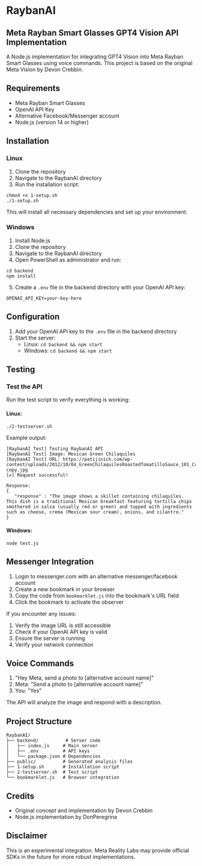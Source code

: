 # RaybanAI

## Meta Rayban Smart Glasses GPT4 Vision API Implementation

A Node.js implementation for integrating GPT4 Vision into Meta Rayban Smart Glasses using voice commands. This project is based on the original Meta Vision by Devon Crebbin.

## Requirements

* Meta Rayban Smart Glasses
* OpenAI API Key
* Alternative Facebook/Messenger account
* Node.js (version 14 or higher)

## Installation

### Linux

1. Clone the repository
2. Navigate to the RaybanAI directory
3. Run the installation script:

```
chmod +x 1-setup.sh
./1-setup.sh
```

This will install all necessary dependencies and set up your environment.

### Windows

1. Install Node.js
2. Clone the repository
3. Navigate to the RaybanAI directory
4. Open PowerShell as administrator and run:

```
cd backend
npm install
```

5. Create a `.env` file in the backend directory with your OpenAI API key:

```
OPENAI_API_KEY=your-key-here
```

## Configuration

1. Add your OpenAI API key to the `.env` file in the backend directory
2. Start the server:
   * Linux: `cd backend && npm start`
   * Windows: `cd backend && npm start`

## Testing

### Test the API

Run the test script to verify everything is working:

#### Linux:

```
./2-testserver.sh
```

Example output:

```
[RaybanAI Test] Testing RaybanAI API
[RaybanAI Test] Image: Mexican Green Chilaquiles
[RaybanAI Test] URL: https://patijinich.com/wp-content/uploads/2012/10/04_GreenChilaquilesRoastedTomatilloSauce_101_Cropped-copy.jpg
[✔] Request successful!

Response:
{
   "response" : "The image shows a skillet containing chilaquiles. This dish is a traditional Mexican breakfast featuring tortilla chips smothered in salsa (usually red or green) and topped with ingredients such as cheese, crema (Mexican sour cream), onions, and cilantro."
}
```

#### Windows:

```
node test.js
```

## Messenger Integration

1. Login to messenger.com with an alternative messenger/facebook account
2. Create a new bookmark in your browser
3. Copy the code from `bookmarklet.js` into the bookmark's URL field
4. Click the bookmark to activate the observer

If you encounter any issues:
1. Verify the image URL is still accessible
2. Check if your OpenAI API key is valid
3. Ensure the server is running
4. Verify your network connection

## Voice Commands

1. "Hey Meta, send a photo to [alternative account name]"
2. Meta: "Send a photo to [alternative account name]"
3. You: "Yes"

The API will analyze the image and respond with a description.

## Project Structure

```
RaybanAI/
├── backend/          # Server code
│   ├── index.js     # Main server
│   ├── .env         # API keys
│   └── package.json # Dependencies
├── public/          # Generated analysis files
├── 1-setup.sh       # Installation script
├── 2-testserver.sh  # Test script
└── bookmarklet.js   # Browser integration
```

## Credits

* Original concept and implementation by Devon Crebbin
* Node.js implementation by DonPeregrina

## Disclaimer

This is an experimental integration. Meta Reality Labs may provide official SDKs in the future for more robust implementations.